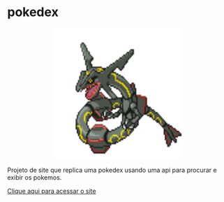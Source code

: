 # pokedex 

<p align="center">
  <img width="300" height="300" src="384.gif">
</p>

Projeto de site que replica uma pokedex usando uma api para procurar e exibir os pokemos.

[Clique aqui para acessar o site](https://alelucas2k.github.io/pokedex/)
